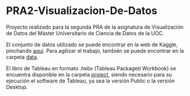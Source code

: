 # PRA2-Visualizacion-De-Datos
Proyecto realizado para la segunda PRA de la asignatura de Visualización de Datos del Máster Universitario de Ciencia de Datos de la UOC.

El conjunto de datos utilizado se puede encontrar en la web de Kaggle, pinchando [aquí](https://www.kaggle.com/solanum/missing-migrant-project-dataset).
Para agilizar el trabajo, también se puede encontrar en la carpeta [data](https://github.com/alvarorp22UOC/PRA2-Visualizacion-De-Datos/tree/main/data).

El libro de Tableau en formato *.twbx* (Tableau Packaged Workbook) se encuentra disponible en la carpeta [project](https://github.com/alvarorp22UOC/PRA2-Visualizacion-De-Datos/tree/main/project), siendo necesario para su ejecución el software de Tableau, ya sea la versión Public o la versión Desktop.
